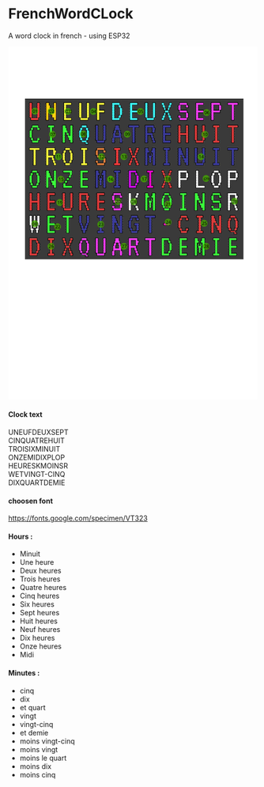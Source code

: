 # FrenchWordCLock
A word clock in french - using ESP32

![Schéma du panneau](CAD/PanelV2.svg)

#### Clock text
UNEUFDEUXSEPT  
CINQUATREHUIT  
TROISIXMINUIT  
ONZEMIDIXPLOP  
HEURESKMOINSR  
WETVINGT-CINQ  
DIXQUARTDEMIE  

#### choosen font
https://fonts.google.com/specimen/VT323

#### Hours :
- Minuit
- Une heure
- Deux heures
- Trois heures
- Quatre heures
- Cinq heures
- Six heures
- Sept heures
- Huit heures
- Neuf heures
- Dix heures
- Onze heures
- Midi

#### Minutes :
- cinq
- dix
- et quart
- vingt
- vingt-cinq
- et demie
- moins vingt-cinq
- moins vingt
- moins le quart
- moins dix
- moins cinq